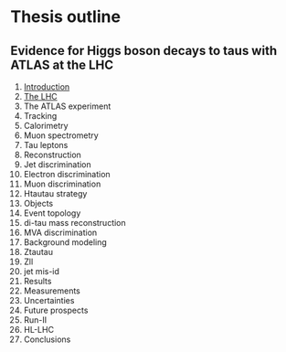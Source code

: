# Thesis outline

## Evidence for Higgs boson decays to taus with ATLAS at the LHC

1. [Introduction]()
2. [The LHC]()
3. The ATLAS experiment
  1. Tracking
  2. Calorimetry
  3. Muon spectrometry
4. Tau leptons
  1. Reconstruction
  2. Jet discrimination
  3. Electron discrimination
  4. Muon discrimination
5. Htautau strategy
  1. Objects
  2. Event topology
  3. di-tau mass reconstruction
  4. MVA discrimination
6. Background modeling
  1. Ztautau
  2. Zll
  3. jet mis-id
7. Results
  1. Measurements
  2. Uncertainties
8. Future prospects
  1. Run-II
  2. HL-LHC
9. Conclusions


